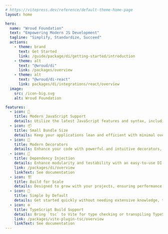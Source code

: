 ```yaml
---
# https://vitepress.dev/reference/default-theme-home-page
layout: home

hero:
  name: "Wroud Foundation"
  text: "Empowering Modern JS Development"
  tagline: "Simplify, Standardize, Succeed"
  actions:
    - theme: brand
      text: Get Started
      link: /guide/package/di/getting-started/introduction
    - theme: alt
      text: "@wroud/di"
      link: /packages/overview
    - theme: alt
      text: "@wroud/di-react"
      link: packages/di/integrations/react/overview
  image:
    src: /icon-big.svg
    alt: Wroud Foundation

features:
  - icon: 🚀
    title: Modern JavaScript Support
    details: Utilize the latest JavaScript features and syntax, including ES modules, for cutting-edge development.
  - icon: 📦
    title: Small Bundle Size
    details: Keep your applications lean and efficient with minimal overhead.
  - icon: 🔧
    title: Modern Decorators
    details: Enhance your code with powerful and intuitive decorators, making it cleaner and more maintainable.
  - icon: 🧩
    title: Dependency Injection
    details: Enhance modularity and testability with an easy-to-use DI system.
    link: /packages/di/overview
    linkText: See documentation
  - icon: 🏗️
    title: Build for Scale
    details: Designed to grow with your projects, ensuring performance and maintainability in large applications.
  - icon: 🧠
    title: Simple by Default
    details: Get started quickly without needing extensive knowledge, thanks to straightforward and intuitive design.
  - icon: ⚙️
    title: TypeScript Build Support
    details: Bring `tsc` to Vite for type checking or transpiling TypeScript files via `@wroud/vite-plugin-tsc`.
    link: /packages/vite-plugin-tsc/overview
    linkText: See documentation
---
```

